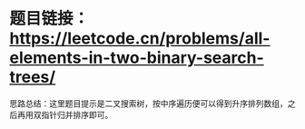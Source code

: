 # 题目链接：<https://leetcode.cn/problems/all-elements-in-two-binary-search-trees/>

思路总结：这里题目提示是二叉搜索树，按中序遍历便可以得到升序排列数组，之后再用双指针归并排序即可。

